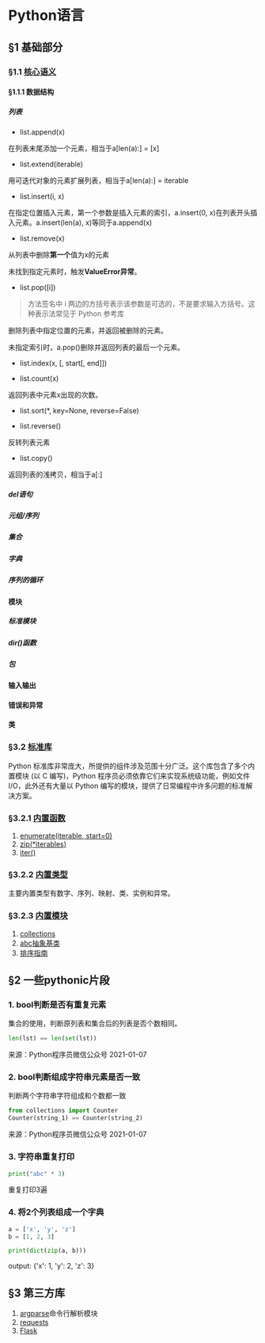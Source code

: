 # Python语言

## &sect;1 基础部分

### &sect;1.1 [核心语义](https://docs.python.org/zh-cn/3/tutorial/index.html#tutorial-index)

#### &sect;1.1.1 数据结构

##### 列表

* list.append(x)

在列表末尾添加一个元素，相当于a[len(a):] = [x]

* list.extend(iterable)

用可迭代对象的元素扩展列表，相当于a[len(a):] = iterable

* list.insert(i, x)

在指定位置插入元素，第一个参数是插入元素的索引，a.insert(0, x)在列表开头插入元素。a.insert(len(a), x)等同于a.append(x)

* list.remove(x)

从列表中删除**第一个**值为x的元素

未找到指定元素时，触发**ValueError异常**。

* list.pop([i])

> 方法签名中 i 两边的方括号表示该参数是可选的，不是要求输入方括号。这种表示法常见于 Python 参考库

删除列表中指定位置的元素，并返回被删除的元素。

未指定索引时，a.pop()删除并返回列表的最后一个元素。

* list.index(x, [, start[, end]])

* list.count(x)

返回列表中元素x出现的次数。

* list.sort(*, key=None, reverse=False)

* list.reverse()

反转列表元素

* list.copy()

返回列表的浅拷贝，相当于a[:]

##### del语句

##### 元组/序列

##### 集合

##### 字典

##### 序列的循环

#### 模块

##### 标准模块

##### dir()函数

##### 包

#### 输入输出

#### 错误和异常

#### 类

### &sect;3.2 [标准库](https://docs.python.org/zh-cn/3/library/#metavar)

Python 标准库非常庞大，所提供的组件涉及范围十分广泛。这个库包含了多个内置模块 (以 C 编写)，Python 程序员必须依靠它们来实现系统级功能，例如文件 I/O，此外还有大量以 Python 编写的模块，提供了日常编程中许多问题的标准解决方案。

### &sect;3.2.1 [内置函数](https://docs.python.org/zh-cn/3/library/functions.html)
1. [enumerate(iterable, start=0)](python/enumerate.md)
2. [zip(*iterables)]()
3. [iter()]()

### &sect;3.2.2 [内置类型](https://docs.python.org/zh-cn/3/library/stdtypes.html)

主要内置类型有数字、序列、映射、类、实例和异常。


### &sect;3.2.3 [内置模块]()

1. [collections](python/collections.md)
2. [abc抽象基类](python/abc.md)
3. [排序指南](python/sort.md)

## &sect;2 一些pythonic片段

### 1. bool判断是否有重复元素

集合的使用，判断原列表和集合后的列表是否个数相同。

```python
len(lst) == len(set(lst))
```

来源：Python程序员微信公众号 2021-01-07

### 2. bool判断组成字符串元素是否一致

判断两个字符串字符组成和个数都一致

```python
from collections import Counter
Counter(string_1) == Counter(string_2)
```

来源：Python程序员微信公众号 2021-01-07

### 3. 字符串重复打印

```python
print("abc" * 3)
```

重复打印3遍

### 4. 将2个列表组成一个字典

```python
a = ['x', 'y', 'z']
b = [1, 2, 3]

print(dict(zip(a, b)))
```

output: {'x': 1, 'y': 2, 'z': 3}

## &sect;3 第三方库

1. [argparse](https://docs.python.org/zh-cn/3/howto/argparse.html)命令行解析模块
2. [requests]()
3. [Flask]()